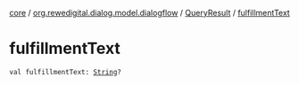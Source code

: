 [core](../../index.md) / [org.rewedigital.dialog.model.dialogflow](../index.md) / [QueryResult](index.md) / [fulfillmentText](./fulfillment-text.md)

# fulfillmentText

`val fulfillmentText: `[`String`](https://kotlinlang.org/api/latest/jvm/stdlib/kotlin/-string/index.html)`?`